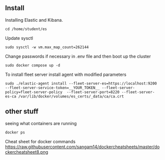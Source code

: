 ## Install

Installing Elastic and Kibana.
```shell
cd /home/student/es
```
Update sysctl
```shell
sudo sysctl -w vm.max_map_count=262144
```
Change passwords if necessary in .env file and then boot up the cluster
```shell
sudo docker compose up -d
```

To install fleet server install agent with modified parameters
```shell
sudo ./elastic-agent install --fleet-server-es=https://localhost:9200 --fleet-server-service-token=__YOUR_TOKEN__ --fleet-server-policy=fleet-server-policy  --fleet-server-port=8220 --fleet-server-es-ca /var/lib/docker/volumes/es_certs/_data/ca/ca.crt
````


## other stuff

seeing what containers are running
```shell
docker ps
```

Cheat sheet for docker commands
https://raw.githubusercontent.com/sangam14/dockercheatsheets/master/dockercheatsheet8.png